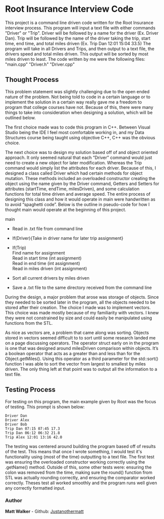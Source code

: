 # Root Insurance Interview Code

This project is a command line driven code written for the Root Insurance interview process. This program will input a text file with either commands "Driver" or "Trip". Driver will be followed by a name for the driver (Ex. Driver Dan). Trip will be followed by the name of the driver taking the trip, start time, end time, and total miles driven (Ex. Trip Dan 12:01 15:04 33.5) The program will take in all Drivers and Trips, and then output to a text file, the drivers speed and total miles driven. This output will be sorted by most miles driven to least. The code written by me were the following files: "main.cpp" "Driver.h" "Driver.cpp"

## Thought Process

This problem statement was slightly challenging due to the open ended nature of the problem. Not being told to code in a certain language or to implement the solution in a certain way really gave me a freedom to program that college courses have not. Because of this, there were many things to take into consideration when designing a solution, which will be outlined below.

The first choice made was to code this program in C++. Between Visual Studio being the IDE I feel most comfortable working in, and my Data Structures course being taught using objective C++, C++ was the obvious choice. 

The next choice was to design my solution based off of and object oriented approach. It only seemed natural that each “Driver” command would just need to create a new object for later modification. Whereas the Trip command would simply list the attributes for each driver. Because of this, I designed a class called Driver which had certain methods for object mutation. These methods included an overloaded constructor creating the object using the name given by the Driver command, Getters and Setters for attributes (startTime, endTime, milesDriven), and some calculation functions for total time driven and average speed. The entire process of designing this class and how it would operate in main were handwritten as to avoid “spaghetti code”. Below is the outline in pseudo-code for how I thought main would operate at the beginning of this project.

main  
- Read in .txt file from command line
- If(Driver){Take in driver name for later trip assignment}
- If(Trip)  
Find name for assignment  
Read in start time (int assignment)  
Read in end time (int assignment)  
Read in miles driven (int assignment)  

- Sort all current drivers by miles driven
- Save a .txt file to the same directory received from the command line

During the design, a major problem that arose was storage of objects. Since they needed to be sorted later in the program, all the objects needed to be stored after their creation. The choice I made was to implement vectors. This choice was made mostly because of my familiarity with vectors. I knew they were not constrained by size and could easily be manipulated using functions from the STL.

As nice as vectors are, a  problem that came along was sorting. Objects stored in vectors seemed difficult to to sort until some research landed me on a page discussing operators. The operator struct early on in the program is one that was designed around milesDriven comparison within objects. It’s a boolean operator that acts as a greater than and less than for the Object.getMiles(). Using this operator as a third parameter for the std::sort() function I was able to sort the vector from largest to smallest by miles driven. The only thing left at that point was to output all the information to a text file.

## Testing Process

For testing on this program, the main example given by Root was the focus of testing. This prompt is shown below:
````
Driver Dan
Driver Alex
Driver Bob
Trip Dan 07:15 07:45 17.3
Trip Dan 06:12 06:32 21.8
Trip Alex 12:01 13:16 42.0
````
The testing was centered around building the program based off of results of the test. This means that once I wrote something, I would test it's functionality using (most of the time) outputting to a text file. The first test was ensuring the overloaded constructor working correctly using the .getName() method. Outside of this, some other tests were: ensuring the colon was removed from the time, making sure the round() function from STL was actually rounding correctly, and ensuring the comparator worked correctly. Theses test all worked smoothly and the program runs well given any correctly formatted input.
### Author

**Matt Walker** - Github: [Justanothermatt](https://github.com/justanothermatt)
